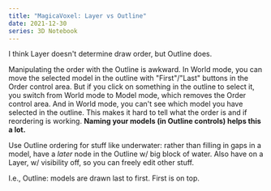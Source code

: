 ```yaml
---
title: "MagicaVoxel: Layer vs Outline"
date: 2021-12-30
series: 3D Notebook
---
```


I think Layer doesn't determine draw order, but Outline does.

Manipulating the order with the Outline is awkward. In World mode, you can move the selected model in the outline with "First"/"Last" buttons in the Order control area. But if you click on something in the outline to select it, you switch from World mode to Model mode, which removes the Order control area. And in World mode, you can't see which model you have selected in the outline. This makes it hard to tell what the order is and if reordering is working. **Naming your models (in Outline controls) helps this a lot.**

Use Outline ordering for stuff like underwater: rather than filling in gaps in a model, have a _later_ node in the Outline w/ big block of water. Also have on a Layer, w/ visibility off, so you can freely edit other stuff.

I.e., Outline: models are drawn last to first. First is on top.
